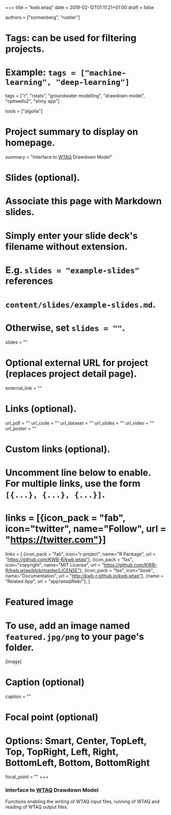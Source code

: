 +++
title = "kwb.wtaq"
date = 2019-02-12T01:11:21+01:00
draft = false

authors = ["sonnenberg", "rustler"]
# Tags: can be used for filtering projects.
# Example: `tags = ["machine-learning", "deep-learning"]`
tags = ["r", "rstats", "groundwater modelling", "drawdown model", "optiwells2", "shiny app"]

tools = ["algolia"]

# Project summary to display on homepage.
summary = "Interface to [WTAQ](http://water.usgs.gov/ogw/wtaq/) Drawdown Model"

# Slides (optional).
#   Associate this page with Markdown slides.
#   Simply enter your slide deck's filename without extension.
#   E.g. `slides = "example-slides"` references 
#   `content/slides/example-slides.md`.
#   Otherwise, set `slides = ""`.
slides = ""

# Optional external URL for project (replaces project detail page).
external_link = ""

# Links (optional).
url_pdf = ""
url_code = ""
url_dataset = ""
url_slides = ""
url_video = ""
url_poster = ""

# Custom links (optional).
#   Uncomment line below to enable. For multiple links, use the form `[{...}, {...}, {...}]`.
# links = [{icon_pack = "fab", icon="twitter", name="Follow", url = "https://twitter.com"}]

links = [
{icon_pack = "fab", icon="r-project", name="R Package", url = "https://github.com/KWB-R/kwb.wtaq"}, 
{icon_pack = "fas", icon="copyright", name="MIT License", url = "https://github.com/KWB-R/kwb.wtaq/blob/master/LICENSE"},
{icon_pack = "fas", icon="book", name="Documentation", url = "http://kwb-r.github.io/kwb.wtaq"},
{name = "Related App", url = "app/wtaqWeb/"},
]


# Featured image
# To use, add an image named `featured.jpg/png` to your page's folder. 
[image]
  # Caption (optional)
  caption = ""

  # Focal point (optional)
  # Options: Smart, Center, TopLeft, Top, TopRight, Left, Right, BottomLeft, Bottom, BottomRight
  focal_point = ""
+++

### Interface to [WTAQ](http://water.usgs.gov/ogw/wtaq/) Drawdown Model

Functions enabling the writing of WTAQ input files, running of WTAQ and reading 
of WTAQ output files.
